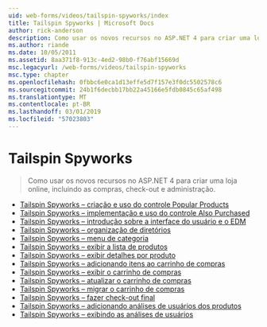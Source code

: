 ```yaml
---
uid: web-forms/videos/tailspin-spyworks/index
title: Tailspin Spyworks | Microsoft Docs
author: rick-anderson
description: Como usar os novos recursos no ASP.NET 4 para criar uma loja online, incluindo as compras, check-out e administração.
ms.author: riande
ms.date: 10/05/2011
ms.assetid: 8aa371f8-913c-4ed2-98b0-f76abf15669d
msc.legacyurl: /web-forms/videos/tailspin-spyworks
msc.type: chapter
ms.openlocfilehash: 0fbbc6e0ca1d13effe5d7f157e3f0dc5502578c6
ms.sourcegitcommit: 24b1f6decbb17bb22a45166e5fdb0845c65af498
ms.translationtype: MT
ms.contentlocale: pt-BR
ms.lasthandoff: 03/01/2019
ms.locfileid: "57023803"
---
```

<a name="tailspin-spyworks"></a>Tailspin Spyworks
====================
> Como usar os novos recursos no ASP.NET 4 para criar uma loja online, incluindo as compras, check-out e administração.


- [Tailspin Spyworks – criação e uso do controle Popular Products](tailspin-spyworks-creating-and-using-the-popular-products-control.md)
- [Tailspin Spyworks – implementação e uso do controle Also Purchased](tailspin-spyworks-implementing-and-using-the-also-purchased-control.md)
- [Tailspin Spyworks – introdução sobre a interface do usuário e o EDM](tailspin-spyworks-intro-ui-and-edm.md)
- [Tailspin Spyworks – organização de diretórios](tailspin-spyworks-directory-organization.md)
- [Tailspin Spyworks – menu de categoria](tailspin-spyworks-category-menu.md)
- [Tailspin Spyworks – exibir a lista de produtos](tailspin-spyworks-display-the-product-list.md)
- [Tailspin Spyworks – exibir detalhes por produto](tailspin-spyworks-display-per-product-details.md)
- [Tailspin Spyworks – adicionando itens ao carrinho de compras](tailspin-spyworks-adding-items-to-the-shopping-cart.md)
- [Tailspin Spyworks – exibir o carrinho de compras](tailspin-spyworks-display-shopping-cart.md)
- [Tailspin Spyworks – atualizar o carrinho de compras](tailspin-spyworks-update-the-shopping-cart.md)
- [Tailspin Spyworks – migrar o carrinho de compras](tailspin-spyworks-migrate-the-shopping-cart.md)
- [Tailspin Spyworks – fazer check-out final](tailspin-spyworks-final-check-out.md)
- [Tailspin Spyworks – adicionando análises de usuários dos produtos](tailspin-spyworks-adding-user-product-reviews.md)
- [Tailspin Spyworks – exibindo as análises de usuários](tailspin-spyworks-displaying-user-reviews.md)
